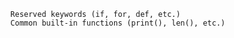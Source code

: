       Reserved keywords (if, for, def, etc.)
      Common built-in functions (print(), len(), etc.)
